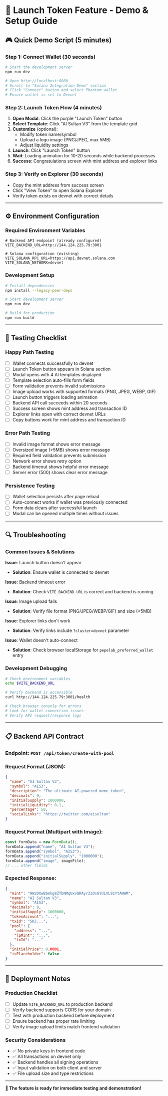 # 🚀 Launch Token Feature - Demo & Setup Guide

## 🎮 Quick Demo Script (5 minutes)

### **Step 1: Connect Wallet** (30 seconds)
```bash
# Start the development server
npm run dev

# Open http://localhost:8080
# Scroll to "Solana Integration Demo" section
# Click "Connect" button and select Phantom wallet
# Ensure wallet is set to Devnet
```

### **Step 2: Launch Token Flow** (4 minutes)
1. **Open Modal**: Click the purple "Launch Token" button
2. **Select Template**: Click "AI Sultan V3" from the template grid
3. **Customize** (optional): 
   - Modify token name/symbol
   - Upload a logo image (PNG/JPEG, max 5MB)
   - Adjust liquidity settings
4. **Launch**: Click "Launch Token" button
5. **Wait**: Loading animation for 10-20 seconds while backend processes
6. **Success**: Congratulations screen with mint address and explorer links

### **Step 3: Verify on Explorer** (30 seconds)
- Copy the mint address from success screen
- Click "View Token" to open Solana Explorer
- Verify token exists on devnet with correct details

---

## ⚙️ Environment Configuration

### **Required Environment Variables**
```env
# Backend API endpoint (already configured)
VITE_BACKEND_URL=http://144.124.225.79:3001

# Solana configuration (existing)
VITE_SOLANA_RPC_URL=https://api.devnet.solana.com
VITE_SOLANA_NETWORK=devnet
```

### **Development Setup**
```bash
# Install dependencies
npm install --legacy-peer-deps

# Start development server
npm run dev

# Build for production
npm run build
```

---

## 🧪 Testing Checklist

### **Happy Path Testing**
- [ ] Wallet connects successfully to devnet
- [ ] Launch Token button appears in Solana section
- [ ] Modal opens with 4 AI templates displayed
- [ ] Template selection auto-fills form fields
- [ ] Form validation prevents invalid submissions
- [ ] Image upload works with supported formats (PNG, JPEG, WEBP, GIF)
- [ ] Launch button triggers loading animation
- [ ] Backend API call succeeds within 20 seconds
- [ ] Success screen shows mint address and transaction ID
- [ ] Explorer links open with correct devnet URLs
- [ ] Copy buttons work for mint address and transaction ID

### **Error Path Testing**
- [ ] Invalid image format shows error message
- [ ] Oversized image (>5MB) shows error message
- [ ] Required field validation prevents submission
- [ ] Network error shows retry option
- [ ] Backend timeout shows helpful error message
- [ ] Server error (500) shows clear error message

### **Persistence Testing**
- [ ] Wallet selection persists after page reload
- [ ] Auto-connect works if wallet was previously connected
- [ ] Form data clears after successful launch
- [ ] Modal can be opened multiple times without issues

---

## 🔍 Troubleshooting

### **Common Issues & Solutions**

**Issue**: Launch button doesn't appear
- **Solution**: Ensure wallet is connected to devnet

**Issue**: Backend timeout error
- **Solution**: Check `VITE_BACKEND_URL` is correct and backend is running

**Issue**: Image upload fails
- **Solution**: Verify file format (PNG/JPEG/WEBP/GIF) and size (<5MB)

**Issue**: Explorer links don't work
- **Solution**: Verify links include `?cluster=devnet` parameter

**Issue**: Wallet doesn't auto-connect
- **Solution**: Check browser localStorage for `pepelab_preferred_wallet` entry

### **Development Debugging**
```bash
# Check environment variables
echo $VITE_BACKEND_URL

# Verify backend is accessible
curl http://144.124.225.79:3001/health

# Check browser console for errors
# Look for wallet connection issues
# Verify API request/response logs
```

---

## 📋 Backend API Contract

### **Endpoint**: `POST /api/token/create-with-pool`

### **Request Format (JSON)**:
```json
{
  "name": "AI Sultan V3",
  "symbol": "AIS3",
  "description": "The ultimate AI-powered meme token",
  "decimals": 9,
  "initialSupply": 1000000,
  "initialLiquidity": 0.1,
  "percentage": 50,
  "socialLinks": "https://twitter.com/aisultan"
}
```

### **Request Format (Multipart with Image)**:
```javascript
const formData = new FormData();
formData.append("name", "AI Sultan V3");
formData.append("symbol", "AIS3");
formData.append("initialSupply", "1000000");
formData.append("image", imageFile);
// ... other fields
```

### **Expected Response**:
```json
{
  "mint": "9WzDXwBbmkg8ZTbNMqUxvQRAyrZzDsGYdLVL9zYtAWWM",
  "name": "AI Sultan V3",
  "symbol": "AIS3",
  "decimals": 9,
  "initialSupply": 1000000,
  "tokenAccount": "...",
  "txId": "5KJ...",
  "pool": {
    "address": "...",
    "lpMint": "...",
    "txId": "..."
  },
  "initialPrice": 0.0001,
  "isPlaceholder": false
}
```

---

## 🚀 Deployment Notes

### **Production Checklist**
- [ ] Update `VITE_BACKEND_URL` to production backend
- [ ] Verify backend supports CORS for your domain
- [ ] Test with production backend before deployment
- [ ] Ensure backend has proper rate limiting
- [ ] Verify image upload limits match frontend validation

### **Security Considerations**
- ✅ No private keys in frontend code
- ✅ All transactions on devnet only
- ✅ Backend handles all signing operations
- ✅ Input validation on both client and server
- ✅ File upload size and type restrictions

---

**🎯 The feature is ready for immediate testing and demonstration!**